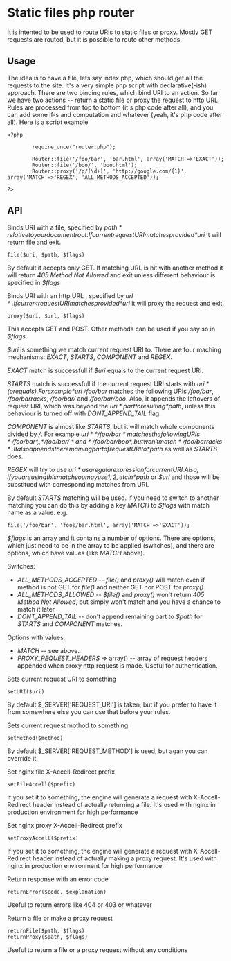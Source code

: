 
# Static files php router

It is intented to be used to route URIs to static files or proxy. Mostly GET requests are routed, but it is possible to route other methods.

## Usage

The idea is to have a file, lets say index.php, which should get all the requests to the site. 
It's a very simple php script with declarative(-ish) approach. 
There are two binding rules, which bind URI to an action. 
So far we have two actions -- return a static file or proxy the request to http URL. 
Rules are processed from top to bottom (it's php code after all), and you can add some if-s and computation and whatever (yeah, it's php code after all).
Here is a script example

```
<?php

        require_once("router.php");

        Router::file('/foo/bar', 'bar.html', array('MATCH'=>'EXACT'));
        Router::file('/boo/', 'boo.html');
        Router::proxy('/p/(\d+)', 'http://google.com/{1}', array('MATCH'=>'REGEX', 'ALL_METHODS_ACCEPTED'));

?>
```


## API

Binds URI with a file, specified by *$path* relative to your document root. If current request URI matches provided *$uri* it will return file and exit.
```
file($uri, $path, $flags)
```
By default it accepts only GET. If matching URL is hit with another method it will return *405 Method Not Allowed* and exit unless different behaviour is specified in *$flags*


Binds URI with an http URL , specified by *$url*. If current request URI matches provided *$uri* it will proxy the request and exit.
```
proxy($uri, $url, $flags)
```
This accepts GET and POST. Other methods can be used if you say so in *$flags*. 


*$uri* is something we match current request URI to. There are four maching mechanisms: *EXACT*, *STARTS*, *COMPONENT* and *REGEX*.

*EXACT* match is successfull if *$uri* equals to the current request URI.

*STARTS* match is successfull if the current request URI starts with *$uri* (or equals). For example *$uri* */foo/bar* matches the following URIs */foo/bar*, */foo/barracks*, */foo/bar/* and */foo/bar/boo*. 
Also, it appends the leftovers of request URI, which was beyond the *$uri* part to resulting *$path*, unless this behaviour is turned off with *DONT_APPEND_TAIL* flag.

*COMPONENT* is almost like *STARTS*, but it will match whole components divided by */*. For example *$uri* */foo/bar* matches the following URIs */foo/bar*, , */foo/bar/* and */foo/bar/boo*, but won't match */foo/barracks*.
It also appends the remaining part of request URI to *$path* as well as *STARTS* does.

*REGEX* will try to use *$uri* as a regular expression for current URI. Also, if you are using this match you may use {1}, {2}, etc in *$path* or *$url* and those will be substitued with corresponding matches from URI.

By default *STARTS* matching will be used. If you need to switch to another matching you can do this by adding a key *MATCH* to *$flags* with match name as a value. e.g.

```
file('/foo/bar', 'foos/bar.html', array('MATCH'=>'EXACT'));
```

*$flags* is an array and it contains a number of options. There are options, which just need to be in the array to be applied (switches), and there are options, which have values (like *MATCH* above).

Switches:

* *ALL_METHODS_ACCEPTED* -- *file()* and *proxy()* will match even if method is not GET for *file()* and neither GET nor POST for *proxy()*.
* *ALL_METHODS_ALLOWED* -- *$file()* and *proxy()* won't return *405 Method Not Allowed*, but simply won't match and you have a chance to match it later
* *DONT_APPEND_TAIL* -- don't append remaining part to *$path* for *STARTS* and *COMPONENT* matches.

Options with values:

* *MATCH* -- see above.
* *PROXY_REQUEST_HEADERS* => array() -- array of request headers appended when proxy http request is made. Useful for authentication.

Sets current request URI to something
```
setURI($uri)
```
By default $_SERVER['REQUEST_URI'] is taken, but if you prefer to have it from somewhere else you can use that before your rules.

Sets current request mothod to something
```
setMethod($method)
```
By default $_SERVER['REQUEST_METHOD'] is used, but agan you can override it.

Set nginx file X-Accell-Redirect prefix
```
setFileAccell($prefix)
```
If you set it to something, the engine will generate a request with X-Accell-Redirect header instead of actually returning a file. It's used with nginx in production environment for high performance

Set nginx proxy X-Accell-Redirect prefix
```
setProxyAccell($prefix)
```
If you set it to something, the engine will generate a request with X-Accell-Redirect header instead of actually making a proxy request. It's used with nginx in production environment for high performance

Return response with an error code
```
returnError($code, $explanation)
```
Useful to return errors like 404 or 403 or whatever

Return a file or make a proxy request
```
returnFile($path, $flags)
returnProxy($path, $flags)
```
Useful to return a file or a proxy request without any conditions

